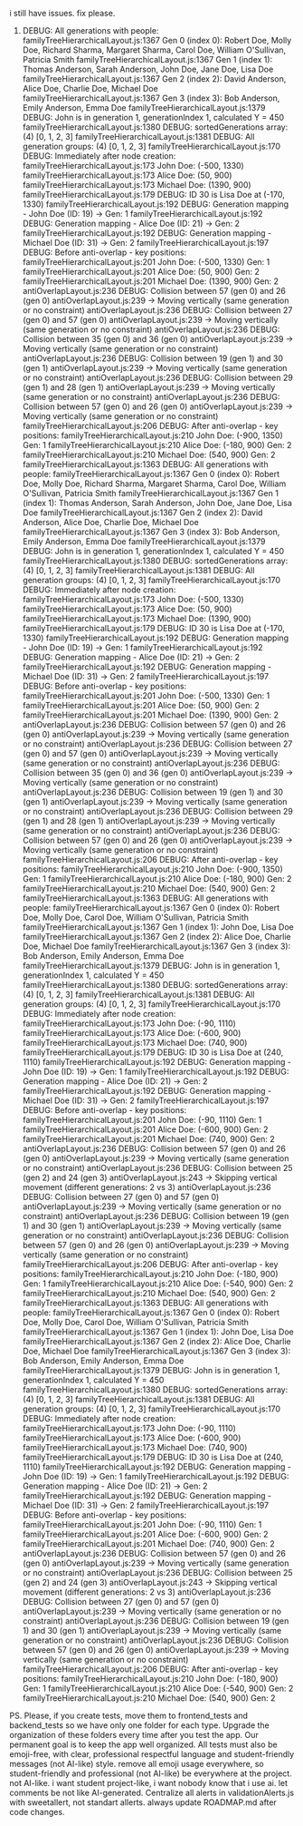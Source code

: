 i still have issues. fix please.

1. DEBUG: All generations with people:
familyTreeHierarchicalLayout.js:1367   Gen 0 (index 0): Robert Doe, Molly Doe, Richard Sharma, Margaret Sharma, Carol Doe, William O'Sullivan, Patricia Smith
familyTreeHierarchicalLayout.js:1367   Gen 1 (index 1): Thomas Anderson, Sarah Anderson, John Doe, Jane Doe, Lisa Doe
familyTreeHierarchicalLayout.js:1367   Gen 2 (index 2): David Anderson, Alice Doe, Charlie Doe, Michael Doe
familyTreeHierarchicalLayout.js:1367   Gen 3 (index 3): Bob Anderson, Emily Anderson, Emma Doe
familyTreeHierarchicalLayout.js:1379 DEBUG: John is in generation 1, generationIndex 1, calculated Y = 450
familyTreeHierarchicalLayout.js:1380 DEBUG: sortedGenerations array: (4) [0, 1, 2, 3]
familyTreeHierarchicalLayout.js:1381 DEBUG: All generation groups: (4) [0, 1, 2, 3]
familyTreeHierarchicalLayout.js:170 DEBUG: Immediately after node creation:
familyTreeHierarchicalLayout.js:173 John Doe: (-500, 1330)
familyTreeHierarchicalLayout.js:173 Alice Doe: (50, 900)
familyTreeHierarchicalLayout.js:173 Michael Doe: (1390, 900)
familyTreeHierarchicalLayout.js:179 DEBUG: ID 30 is Lisa Doe at (-170, 1330)
familyTreeHierarchicalLayout.js:192 DEBUG: Generation mapping - John Doe (ID: 19) -> Gen: 1
familyTreeHierarchicalLayout.js:192 DEBUG: Generation mapping - Alice Doe (ID: 21) -> Gen: 2
familyTreeHierarchicalLayout.js:192 DEBUG: Generation mapping - Michael Doe (ID: 31) -> Gen: 2
familyTreeHierarchicalLayout.js:197 DEBUG: Before anti-overlap - key positions:
familyTreeHierarchicalLayout.js:201 John Doe: (-500, 1330) Gen: 1
familyTreeHierarchicalLayout.js:201 Alice Doe: (50, 900) Gen: 2
familyTreeHierarchicalLayout.js:201 Michael Doe: (1390, 900) Gen: 2
antiOverlapLayout.js:236 DEBUG: Collision between 57 (gen 0) and 26 (gen 0)
antiOverlapLayout.js:239   -> Moving vertically (same generation or no constraint)
antiOverlapLayout.js:236 DEBUG: Collision between 27 (gen 0) and 57 (gen 0)
antiOverlapLayout.js:239   -> Moving vertically (same generation or no constraint)
antiOverlapLayout.js:236 DEBUG: Collision between 35 (gen 0) and 36 (gen 0)
antiOverlapLayout.js:239   -> Moving vertically (same generation or no constraint)
antiOverlapLayout.js:236 DEBUG: Collision between 19 (gen 1) and 30 (gen 1)
antiOverlapLayout.js:239   -> Moving vertically (same generation or no constraint)
antiOverlapLayout.js:236 DEBUG: Collision between 29 (gen 1) and 28 (gen 1)
antiOverlapLayout.js:239   -> Moving vertically (same generation or no constraint)
antiOverlapLayout.js:236 DEBUG: Collision between 57 (gen 0) and 26 (gen 0)
antiOverlapLayout.js:239   -> Moving vertically (same generation or no constraint)
familyTreeHierarchicalLayout.js:206 DEBUG: After anti-overlap - key positions:
familyTreeHierarchicalLayout.js:210 John Doe: (-900, 1350) Gen: 1
familyTreeHierarchicalLayout.js:210 Alice Doe: (-180, 900) Gen: 2
familyTreeHierarchicalLayout.js:210 Michael Doe: (540, 900) Gen: 2
familyTreeHierarchicalLayout.js:1363 DEBUG: All generations with people:
familyTreeHierarchicalLayout.js:1367   Gen 0 (index 0): Robert Doe, Molly Doe, Richard Sharma, Margaret Sharma, Carol Doe, William O'Sullivan, Patricia Smith
familyTreeHierarchicalLayout.js:1367   Gen 1 (index 1): Thomas Anderson, Sarah Anderson, John Doe, Jane Doe, Lisa Doe
familyTreeHierarchicalLayout.js:1367   Gen 2 (index 2): David Anderson, Alice Doe, Charlie Doe, Michael Doe
familyTreeHierarchicalLayout.js:1367   Gen 3 (index 3): Bob Anderson, Emily Anderson, Emma Doe
familyTreeHierarchicalLayout.js:1379 DEBUG: John is in generation 1, generationIndex 1, calculated Y = 450
familyTreeHierarchicalLayout.js:1380 DEBUG: sortedGenerations array: (4) [0, 1, 2, 3]
familyTreeHierarchicalLayout.js:1381 DEBUG: All generation groups: (4) [0, 1, 2, 3]
familyTreeHierarchicalLayout.js:170 DEBUG: Immediately after node creation:
familyTreeHierarchicalLayout.js:173 John Doe: (-500, 1330)
familyTreeHierarchicalLayout.js:173 Alice Doe: (50, 900)
familyTreeHierarchicalLayout.js:173 Michael Doe: (1390, 900)
familyTreeHierarchicalLayout.js:179 DEBUG: ID 30 is Lisa Doe at (-170, 1330)
familyTreeHierarchicalLayout.js:192 DEBUG: Generation mapping - John Doe (ID: 19) -> Gen: 1
familyTreeHierarchicalLayout.js:192 DEBUG: Generation mapping - Alice Doe (ID: 21) -> Gen: 2
familyTreeHierarchicalLayout.js:192 DEBUG: Generation mapping - Michael Doe (ID: 31) -> Gen: 2
familyTreeHierarchicalLayout.js:197 DEBUG: Before anti-overlap - key positions:
familyTreeHierarchicalLayout.js:201 John Doe: (-500, 1330) Gen: 1
familyTreeHierarchicalLayout.js:201 Alice Doe: (50, 900) Gen: 2
familyTreeHierarchicalLayout.js:201 Michael Doe: (1390, 900) Gen: 2
antiOverlapLayout.js:236 DEBUG: Collision between 57 (gen 0) and 26 (gen 0)
antiOverlapLayout.js:239   -> Moving vertically (same generation or no constraint)
antiOverlapLayout.js:236 DEBUG: Collision between 27 (gen 0) and 57 (gen 0)
antiOverlapLayout.js:239   -> Moving vertically (same generation or no constraint)
antiOverlapLayout.js:236 DEBUG: Collision between 35 (gen 0) and 36 (gen 0)
antiOverlapLayout.js:239   -> Moving vertically (same generation or no constraint)
antiOverlapLayout.js:236 DEBUG: Collision between 19 (gen 1) and 30 (gen 1)
antiOverlapLayout.js:239   -> Moving vertically (same generation or no constraint)
antiOverlapLayout.js:236 DEBUG: Collision between 29 (gen 1) and 28 (gen 1)
antiOverlapLayout.js:239   -> Moving vertically (same generation or no constraint)
antiOverlapLayout.js:236 DEBUG: Collision between 57 (gen 0) and 26 (gen 0)
antiOverlapLayout.js:239   -> Moving vertically (same generation or no constraint)
familyTreeHierarchicalLayout.js:206 DEBUG: After anti-overlap - key positions:
familyTreeHierarchicalLayout.js:210 John Doe: (-900, 1350) Gen: 1
familyTreeHierarchicalLayout.js:210 Alice Doe: (-180, 900) Gen: 2
familyTreeHierarchicalLayout.js:210 Michael Doe: (540, 900) Gen: 2
familyTreeHierarchicalLayout.js:1363 DEBUG: All generations with people:
familyTreeHierarchicalLayout.js:1367   Gen 0 (index 0): Robert Doe, Molly Doe, Carol Doe, William O'Sullivan, Patricia Smith
familyTreeHierarchicalLayout.js:1367   Gen 1 (index 1): John Doe, Lisa Doe
familyTreeHierarchicalLayout.js:1367   Gen 2 (index 2): Alice Doe, Charlie Doe, Michael Doe
familyTreeHierarchicalLayout.js:1367   Gen 3 (index 3): Bob Anderson, Emily Anderson, Emma Doe
familyTreeHierarchicalLayout.js:1379 DEBUG: John is in generation 1, generationIndex 1, calculated Y = 450
familyTreeHierarchicalLayout.js:1380 DEBUG: sortedGenerations array: (4) [0, 1, 2, 3]
familyTreeHierarchicalLayout.js:1381 DEBUG: All generation groups: (4) [0, 1, 2, 3]
familyTreeHierarchicalLayout.js:170 DEBUG: Immediately after node creation:
familyTreeHierarchicalLayout.js:173 John Doe: (-90, 1110)
familyTreeHierarchicalLayout.js:173 Alice Doe: (-600, 900)
familyTreeHierarchicalLayout.js:173 Michael Doe: (740, 900)
familyTreeHierarchicalLayout.js:179 DEBUG: ID 30 is Lisa Doe at (240, 1110)
familyTreeHierarchicalLayout.js:192 DEBUG: Generation mapping - John Doe (ID: 19) -> Gen: 1
familyTreeHierarchicalLayout.js:192 DEBUG: Generation mapping - Alice Doe (ID: 21) -> Gen: 2
familyTreeHierarchicalLayout.js:192 DEBUG: Generation mapping - Michael Doe (ID: 31) -> Gen: 2
familyTreeHierarchicalLayout.js:197 DEBUG: Before anti-overlap - key positions:
familyTreeHierarchicalLayout.js:201 John Doe: (-90, 1110) Gen: 1
familyTreeHierarchicalLayout.js:201 Alice Doe: (-600, 900) Gen: 2
familyTreeHierarchicalLayout.js:201 Michael Doe: (740, 900) Gen: 2
antiOverlapLayout.js:236 DEBUG: Collision between 57 (gen 0) and 26 (gen 0)
antiOverlapLayout.js:239   -> Moving vertically (same generation or no constraint)
antiOverlapLayout.js:236 DEBUG: Collision between 25 (gen 2) and 24 (gen 3)
antiOverlapLayout.js:243   -> Skipping vertical movement (different generations: 2 vs 3)
antiOverlapLayout.js:236 DEBUG: Collision between 27 (gen 0) and 57 (gen 0)
antiOverlapLayout.js:239   -> Moving vertically (same generation or no constraint)
antiOverlapLayout.js:236 DEBUG: Collision between 19 (gen 1) and 30 (gen 1)
antiOverlapLayout.js:239   -> Moving vertically (same generation or no constraint)
antiOverlapLayout.js:236 DEBUG: Collision between 57 (gen 0) and 26 (gen 0)
antiOverlapLayout.js:239   -> Moving vertically (same generation or no constraint)
familyTreeHierarchicalLayout.js:206 DEBUG: After anti-overlap - key positions:
familyTreeHierarchicalLayout.js:210 John Doe: (-180, 900) Gen: 1
familyTreeHierarchicalLayout.js:210 Alice Doe: (-540, 900) Gen: 2
familyTreeHierarchicalLayout.js:210 Michael Doe: (540, 900) Gen: 2
familyTreeHierarchicalLayout.js:1363 DEBUG: All generations with people:
familyTreeHierarchicalLayout.js:1367   Gen 0 (index 0): Robert Doe, Molly Doe, Carol Doe, William O'Sullivan, Patricia Smith
familyTreeHierarchicalLayout.js:1367   Gen 1 (index 1): John Doe, Lisa Doe
familyTreeHierarchicalLayout.js:1367   Gen 2 (index 2): Alice Doe, Charlie Doe, Michael Doe
familyTreeHierarchicalLayout.js:1367   Gen 3 (index 3): Bob Anderson, Emily Anderson, Emma Doe
familyTreeHierarchicalLayout.js:1379 DEBUG: John is in generation 1, generationIndex 1, calculated Y = 450
familyTreeHierarchicalLayout.js:1380 DEBUG: sortedGenerations array: (4) [0, 1, 2, 3]
familyTreeHierarchicalLayout.js:1381 DEBUG: All generation groups: (4) [0, 1, 2, 3]
familyTreeHierarchicalLayout.js:170 DEBUG: Immediately after node creation:
familyTreeHierarchicalLayout.js:173 John Doe: (-90, 1110)
familyTreeHierarchicalLayout.js:173 Alice Doe: (-600, 900)
familyTreeHierarchicalLayout.js:173 Michael Doe: (740, 900)
familyTreeHierarchicalLayout.js:179 DEBUG: ID 30 is Lisa Doe at (240, 1110)
familyTreeHierarchicalLayout.js:192 DEBUG: Generation mapping - John Doe (ID: 19) -> Gen: 1
familyTreeHierarchicalLayout.js:192 DEBUG: Generation mapping - Alice Doe (ID: 21) -> Gen: 2
familyTreeHierarchicalLayout.js:192 DEBUG: Generation mapping - Michael Doe (ID: 31) -> Gen: 2
familyTreeHierarchicalLayout.js:197 DEBUG: Before anti-overlap - key positions:
familyTreeHierarchicalLayout.js:201 John Doe: (-90, 1110) Gen: 1
familyTreeHierarchicalLayout.js:201 Alice Doe: (-600, 900) Gen: 2
familyTreeHierarchicalLayout.js:201 Michael Doe: (740, 900) Gen: 2
antiOverlapLayout.js:236 DEBUG: Collision between 57 (gen 0) and 26 (gen 0)
antiOverlapLayout.js:239   -> Moving vertically (same generation or no constraint)
antiOverlapLayout.js:236 DEBUG: Collision between 25 (gen 2) and 24 (gen 3)
antiOverlapLayout.js:243   -> Skipping vertical movement (different generations: 2 vs 3)
antiOverlapLayout.js:236 DEBUG: Collision between 27 (gen 0) and 57 (gen 0)
antiOverlapLayout.js:239   -> Moving vertically (same generation or no constraint)
antiOverlapLayout.js:236 DEBUG: Collision between 19 (gen 1) and 30 (gen 1)
antiOverlapLayout.js:239   -> Moving vertically (same generation or no constraint)
antiOverlapLayout.js:236 DEBUG: Collision between 57 (gen 0) and 26 (gen 0)
antiOverlapLayout.js:239   -> Moving vertically (same generation or no constraint)
familyTreeHierarchicalLayout.js:206 DEBUG: After anti-overlap - key positions:
familyTreeHierarchicalLayout.js:210 John Doe: (-180, 900) Gen: 1
familyTreeHierarchicalLayout.js:210 Alice Doe: (-540, 900) Gen: 2
familyTreeHierarchicalLayout.js:210 Michael Doe: (540, 900) Gen: 2


PS. Please, if you create tests, move them to frontend_tests and backend_tests so we have only one folder for each type. Upgrade the organization of these folders every time after you test the app. Our permanent goal is to keep the app well organized. All tests must also be emoji-free, with clear, professional respectful language and student-friendly messages (not AI-like) style. remove all emoji usage everywhere, so student-friendly and professional (not AI-like) be everywhere at the project. not AI-like. i want student project-like, i want nobody know that i use ai. let comments be not like AI-generated. Centralize all alerts in validationAlerts.js with sweetallert, not standart allerts. always update ROADMAP.md after code changes.